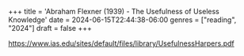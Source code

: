 +++
title = 'Abraham Flexner (1939) - The Usefulness of Useless Knowledge'
date = 2024-06-15T22:44:38-06:00
genres = ["reading", "2024"]
draft = false
+++

https://www.ias.edu/sites/default/files/library/UsefulnessHarpers.pdf